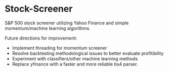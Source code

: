 # Stock-Screener
S&amp;P 500 stock screener utilizing Yahoo Finance and simple momentum/machine learning algorithms.

Future directions for improvement:
  - Implement threading for momentum screener
  - Resolve backtesting methodological issues to better evaluate profitibility
  - Experiment with classifiers/other machine learning methods
  - Replace yfinance with a faster and more reliable bs4 parser.
